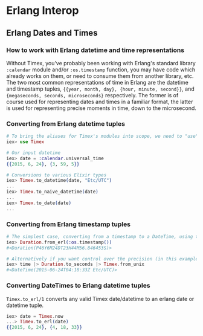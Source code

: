 # Erlang Interop

## Erlang Dates and Times

### How to work with Erlang datetime and time representations

Without Timex, you've probably been working with Erlang's standard library `:calendar` module and/or `:os.timestamp` function, you may have code which already works on them, or need to consume them from another library, etc. The two most common representations of time in Erlang are the datetime and timestamp tuples, `{{year, month, day}, {hour, minute, second}}`, and `{megaseconds, seconds, microseconds}` respectively. The former is of course used for representing dates and times in a familiar format, the latter is used for representing precise moments in time, down to the microsecond.

### Converting from Erlang datetime tuples

```elixir
# To bring the aliases for Timex's modules into scope, we need to "use" Timex
iex> use Timex

# Our input datetime
iex> date = :calendar.universal_time
{{2015, 6, 24}, {3, 59, 5}}

# Conversions to various Elixir types
iex> Timex.to_datetime(date, "Etc/UTC")
...
iex> Timex.to_naive_datetime(date)
...
iex> Timex.to_date(date)
...
```

### Converting from Erlang timestamp tuples

```elixir
# The simplest case, converting from a timestamp to a DateTime, using the highest precision
iex> Duration.from_erl(:os.timestamp())
#<Duration(P46Y6M24DT23H44M56.846453S)>

# Alternatively if you want control over the precision (in this example, we only care about up-to-the-second precision):
iex> time |> Duration.to_seconds |> Timex.from_unix
#<DateTime(2015-06-24T04:18:33Z Etc/UTC)>
```

### Converting DateTimes to Erlang datetime tuples

`Timex.to_erl/1` converts any valid Timex date/datetime to an erlang date or
datetime tuple.

```elixir
iex> date = Timex.now
...> Timex.to_erl(date)
{{2015, 6, 24}, {4, 18, 33}}
```
